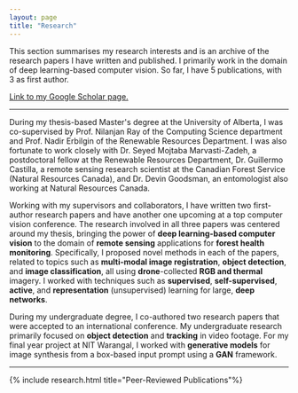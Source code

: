```yaml
---
layout: page
title: "Research"
---
```



<body text-align="center">This section summarises my research interests and is an archive of the research papers I have written and published. I primarily work in the domain of deep learning-based computer vision. So far, I have 5 publications, with 3 as first author. </body>

<p text-align="center"><a href="https://scholar.google.com/citations?user=rwVTegUAAAAJ&hl=en&oi=ao">Link to my Google Scholar page.</a></p>

---

During my thesis-based Master's degree at the University of Alberta, I was co-supervised by Prof. Nilanjan Ray of the Computing Science department and Prof. Nadir Erbilgin of the Renewable Resources Department. I was also fortunate to work closely with Dr. Seyed Mojtaba Marvasti-Zadeh, a postdoctoral fellow at the Renewable Resources Department,  Dr. Guillermo Castilla, a remote sensing research scientist at the Canadian Forest Service (Natural Resources Canada), and Dr. Devin Goodsman, an entomologist also working at Natural Resources Canada.

Working with my supervisors and collaborators, I have written two first-author research papers and have another one upcoming at a top computer vision conference. The research involved in all three papers was centered around my thesis, bringing the power of **deep learning-based computer vision** to the domain of **remote sensing** applications for **forest health monitoring**. Specifically, I proposed novel methods in each of the papers, related to topics such as **multi-modal image registration**, **object detection**, and **image classification**, all using **drone**-collected **RGB and thermal** imagery. I worked with techniques such as **supervised**, **self-supervised**, **active**, and **representation** (unsupervised) learning for large, **deep networks**.

During my undergraduate degree, I co-authored two research papers that were accepted to an international conference. My undergraduate research primarily focused on **object detection** and **tracking** in video footage. For my final year project at NIT Warangal, I worked with **generative models** for image synthesis from a box-based input prompt using a **GAN** framework.



---

{% include research.html title="Peer-Reviewed Publications"%}

